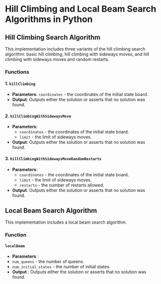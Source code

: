 # Hill Climbing and Local Beam Search Algorithms in Python

## Hill Climbing Search Algorithm

This implementation includes three variants of the hill climbing search algorithm: basic hill climbing, hill climbing with sideways moves, and hill climbing with sideways moves and random restarts.

### Functions

#### 1. `hillClimbing`

- **Parameters**: `coordinates` - the coordinates of the initial state board.
- **Output**: Outputs either the solution or asserts that no solution was found.

#### 2. `hillClimbingWithSidewaysMove`

- **Parameters**:
  - `coordinates` - the coordinates of the initial state board.
  - `limit` - the limit of sideways moves.
- **Output**: Outputs either the solution or asserts that no solution was found.

#### 3. `hillClimbingWithSidewaysMoveRandomRestarts`

- **Parameters**:
  - `coordinates` - the coordinates of the initial state board.
  - `limit` - the limit of sideways moves.
  - `restarts` - the number of restarts allowed.
- **Output**: Outputs either the solution or asserts that no solution was found.

## Local Beam Search Algorithm

This implementation includes a local beam search algorithm.

### Function

#### `localBeam`

* **Parameters** :
* `num_queens` - the number of queens.
* `num_initial_states` - the number of initial states.
* **Output** : Outputs either the solution or asserts that no solution was found.

